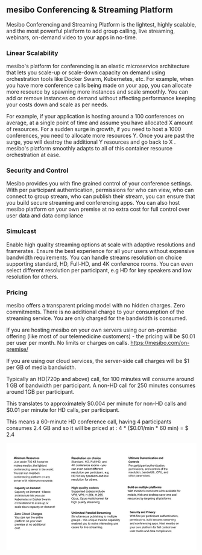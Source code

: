 ## mesibo Conferencing & Streaming Platform

Mesibo Conferencing and Streaming Platform is the lightest, highly scalable, and the most powerful platform to add group calling, live streaming, webinars, on-demand video to your apps in no-time.

### Linear Scalability	
mesibo's platform for conferencing is an elastic microservice architecture that lets you scale-up or scale-down capacity on demand using orchestration tools like Docker Swarm, Kubernetes, etc. For example, when you have more conference calls being made on your app, you can allocate more resource by spawning more instances and scale smoothly. You can add or remove instances on demand without affecting performance keeping your costs down and scale as per needs. 

For example, if your application is hosting around a 100 conferences on average, at a single point of time and assume you have allocated X amount of resources. For a sudden surge in growth, if you need to host  a 1000 conferences, you need to allocate more resources Y. Once you are past the surge, you will destroy the additional Y resources and go back to X . mesibo's platform smoothly adapts to all of this container resource orchestration at ease.

### Security and Control	
Mesibo provides you with fine grained control of your conference settings. With per participant authentication, permissions for who can view, who can connect to group stream, who can publish their stream, you can ensure that you build secure streaming and conferencing apps. 
You can also host mesibo platform on your own premise at no extra cost for full control over user data and data compliance

### Simulcast
Enable high quality streaming options at scale with adaptive  resolutions and framerates. Ensure the best experience for all your users without expensive bandwidth requirements. You can handle streams resolution on choice supporting standard, HD, Full-HD, and 4K conference rooms.  You can even select different resolution per participant, e.g HD for key speakers and low resolution for others. 

### Pricing
mesibo offers a transparent pricing model with no hidden charges. Zero commitments. There is no additional charge to your consumption of the streaming service. You are only charged for the bandwidth is consumed.

If you are hosting mesibo on your own servers using our on-premise offering (like most of our telemedicine customers) - the pricing will be $0.01 per user per month. No limits or charges on calls. https://mesibo.com/on-premise/ 

If you are using our cloud services, the server-side call charges will be $1 per GB  of media bandwidth. 

Typically an HD(720p and above) call, for 100 minutes will consume around 1 GB of bandwidth per participant. A non-HD call for 250 minutes consumes around 1GB per participant.

This translates to approximately $0.004 per minute for non-HD calls and $0.01 per minute for HD calls, per participant.

This means a 60-minute HD conference call, having 4 participants consumes 2.4 GB and so it will be priced at :
4 * ($0.01/min * 60 min) = $ 2.4


![mesibo conf features](mesibo_conferencing.jpg)







